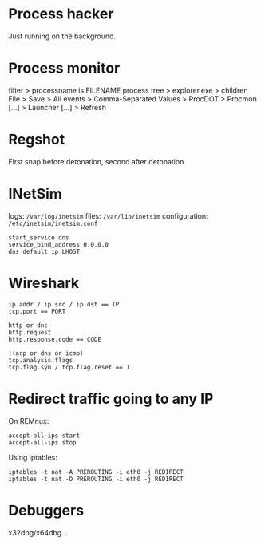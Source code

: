 # Process hacker
Just running on the background.

# Process monitor
filter > processname is FILENAME
process tree > explorer.exe > children
File > Save > All events > Comma-Separated Values > ProcDOT > Procmon [...] > Launcher [...] > Refresh

# Regshot
First snap before detonation, second after detonation

# INetSim
logs: `/var/log/inetsim`
files: `/var/lib/inetsim`
configuration: `/etc/inetsim/inetsim.conf`
```
start_service dns
service_bind_address 0.0.0.0
dns_default_ip LHOST
```

# Wireshark
```
ip.addr / ip.src / ip.dst == IP
tcp.port == PORT

http or dns
http.request
http.response.code == CODE

!(arp or dns or icmp)
tcp.analysis.flags
tcp.flag.syn / tcp.flag.reset == 1
```

# Redirect traffic going to any IP
On REMnux:
```
accept-all-ips start
accept-all-ips stop
```

Using iptables:
```
iptables -t nat -A PREROUTING -i eth0 -j REDIRECT
iptables -t nat -D PREROUTING -i eth0 -j REDIRECT
```

# Debuggers
x32dbg/x64dbg...